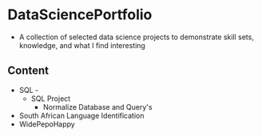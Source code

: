 # DataSciencePortfolio
* A collection of selected data science projects to demonstrate skill sets, knowledge, and what I find interesting

## Content
* SQL -
  * SQL Project
    * Normalize Database and Query's 
* South African Language Identification
* WidePepoHappy
